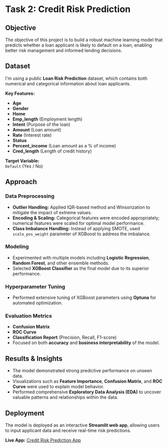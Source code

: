# Task 2: Credit Risk Prediction

## Objective
The objective of this project is to build a robust machine learning model that predicts whether a loan applicant is likely to default on a loan, enabling better risk management and informed lending decisions.

## Dataset
I'm using a public **Loan Risk Prediction** dataset, which contains both numerical and categorical information about loan applicants.

**Key Features:**
- **Age**
- **Gender**
- **Home**
- **Emp_length** (Employment length)
- **Intent** (Purpose of the loan)
- **Amount** (Loan amount)
- **Rate** (Interest rate)
- **Status**
- **Percent_income** (Loan amount as a % of income)
- **Cred_length** (Length of credit history)

**Target Variable:**  
`Default` (Yes / No)

## Approach

### Data Preprocessing
- **Outlier Handling:** Applied IQR-based method and Winsorization to mitigate the impact of extreme values.
- **Encoding & Scaling:** Categorical features were encoded appropriately; numerical features were scaled for optimal model performance.
- **Class Imbalance Handling:** Instead of applying SMOTE, used `scale_pos_weight` parameter of XGBoost to address the imbalance.

### Modeling
- Experimented with multiple models including **Logistic Regression**, **Random Forest**, and other ensemble methods.
- Selected **XGBoost Classifier** as the final model due to its superior performance.

### Hyperparameter Tuning
- Performed extensive tuning of XGBoost parameters using **Optuna** for automated optimization.

### Evaluation Metrics
- **Confusion Matrix**
- **ROC Curve**
- **Classification Report** (Precision, Recall, F1-score)
- Focused on both **accuracy** and **business interpretability** of the model.

## Results & Insights
- The model demonstrated strong predictive performance on unseen data.
- Visualizations such as **Feature Importance**, **Confusion Matrix**, and **ROC Curve** were used to explain model behavior.
- Performed comprehensive **Exploratory Data Analysis (EDA)** to uncover valuable patterns and relationships within the data.

## Deployment
The model is deployed as an interactive **Streamlit web app**, allowing users to input applicant data and receive real-time risk predictions.

**Live App:** [Credit Risk Prediction App](https://internship-tasks-devapp-g39hkbw3oyeo6myr6ggpfg.streamlit.app/)
